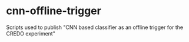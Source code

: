 # cnn-offline-trigger

Scripts used to publish "CNN based classifier as an offline trigger for the CREDO experiment"
